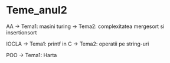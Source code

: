 # Teme_anul2

AA
  -> Tema1: masini turing
  -> Tema2: complexitatea mergesort si insertionsort

IOCLA
  -> Tema1: printf in C
  -> Tema2: operatii pe string-uri
  
POO
  -> Tema1: Harta
